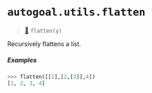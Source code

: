 # `autogoal.utils.flatten`

> [📝](/usr/lib/python3/dist-packages/autogoal/utils/__init__.py#L126)
> `flatten(y)`

Recursively flattens a list.

##### Examples

```python
>>> flatten([[1],[2,[3]],4])
[1, 2, 3, 4]

```
